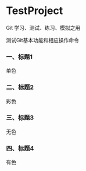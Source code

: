 # TestProject
Git 学习、测试、练习、模拟之用

测试Git基本功能和相应操作命令


### 一、标题1

单色

### 二、标题2

彩色

### 三、标题3

无色

### 四、标题4

有色

